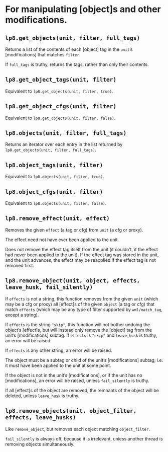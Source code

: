 
For manipulating [object]s and other modifications.
===============================================================================

`lp8.get_objects(unit, filter, full_tags)`
-------------------------------------------------------------------------------
Returns a list of the contents of each [object] tag in the `unit`’s
[modifications] that matches `filter`.

If `full_tags` is truthy, returns the tags, rather than only their contents.


`lp8.get_object_tags(unit, filter)`
-------------------------------------------------------------------------------
Equivalent to `lp8.get_objects(unit, filter, true)`.


`lp8.get_object_cfgs(unit, filter)`
-------------------------------------------------------------------------------
Equivalent to `lp8.get_objects(unit, filter, false)`.


`lp8.objects(unit, filter, full_tags)`
-------------------------------------------------------------------------------
Returns an iterator over each entry in the list returned by
`lp8.get_objects(unit, filter, full_tags)`.


`lp8.object_tags(unit, filter)`
-------------------------------------------------------------------------------
Equivalent to `lp8.objects(unit, filter, true)`.


`lp8.object_cfgs(unit, filter)`
-------------------------------------------------------------------------------
Equivalent to `lp8.objects(unit, filter, false)`.


`lp8.remove_effect(unit, effect)`
-------------------------------------------------------------------------------
Removes the given `effect` (a tag or cfg) from `unit` (a cfg or proxy).

The effect need not have ever been applied to the unit.

Does not remove the effect tag itself from the unit (it couldn’t, if the effect
had never been applied to the unit). If the effect tag was stored in the unit,
and the unit advances, the effect may be reapplied if the effect tag is not
removed first.


`lp8.remove_object(unit, object, effects, leave_husk, fail_silently)`
-------------------------------------------------------------------------------
If `effects` is not a string, this function removes from the given `unit`
(which may be a cfg or proxy) all [effect]s of the given `object` (a tag or
cfg) that match `effects` (which may be any type of filter supported by
`wml/match_tag`, except a string).

If `effects` is the string `"skip"`, this function will not bother undoing the
object’s [effect]s, but will instead only remove the [object] tag from the
unit’s [modifications] subtag. If `effects` is `"skip"` and `leave_husk` is
truthy, an error will be raised.

If `effects` is any other string, an error will be raised.

The object must be a subtag or child of the unit’s [modifications] subtag; i.e.
it must have been applied to the unit at some point.

If the object is not in the unit’s [modifications], or if the unit has no
[modifications], an error will be raised, unless `fail_silently` is truthy.

If all [effect]s of the object are removed, the remnants of the object will
be deleted, unless `leave_husk` is truthy.


`lp8.remove_objects(unit, object_filter, effects, leave_husks)`
-------------------------------------------------------------------------------
Like `remove_object`, but removes each object matching `object_filter`.

`fail_silently` is always off, because it is irrelevant, unless another thread
is removing objects simultaneously.

